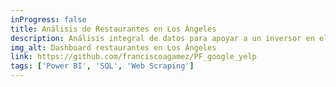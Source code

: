 ```yaml
---
inProgress: false
title: Análisis de Restaurantes en Los Ángeles
description: Análisis integral de datos para apoyar a un inversor en el rubro gastronómico en LA, combinando datos de Yelp y Google.
img_alt: Dashboard restaurantes en Los Ángeles
link: https://github.com/franciscoagamez/PF_google_yelp
tags: ['Power BI', 'SQL', 'Web Scraping']
---
```

